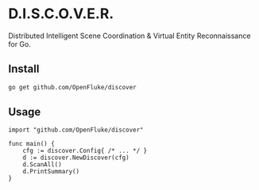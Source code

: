 # D.I.S.C.O.V.E.R.

Distributed Intelligent Scene Coordination & Virtual Entity Reconnaissance for Go.

## Install

```sh
go get github.com/OpenFluke/discover
```

## Usage

```
import "github.com/OpenFluke/discover"

func main() {
    cfg := discover.Config{ /* ... */ }
    d := discover.NewDiscover(cfg)
    d.ScanAll()
    d.PrintSummary()
}
```
